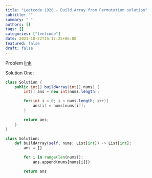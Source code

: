 ```yaml
---
title: "Leetcode 1920 - Build Array from Permutation solution"
subtitle: ""
summary: " "
authors: []
tags: []
categories: ["leetcode"]
date: 2021-10-22T15:17:25+06:00
featured: false
draft: false
---
```


Problem [link](https://leetcode.com/problems/build-array-from-permutation)

Solution One:

```java
class Solution {
    public int[] buildArray(int[] nums) {
        int[] ans = new int[nums.length];

        for(int i = 0; i < nums.length; i++){
            ans[i] = nums[nums[i]];
        }

        return ans;
    }
}
```

```python
class Solution:
    def buildArray(self, nums: List[int]) -> List[int]:
        ans = []

        for i in range(len(nums)):
            ans.append(nums[nums[i]])

        return ans
```
